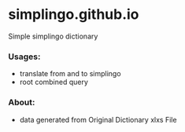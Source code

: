 # simplingo.github.io
Simple simplingo dictionary

### Usages:
- translate from and to simplingo
- root combined query

### About:
- data generated from Original Dictionary xlxs File
